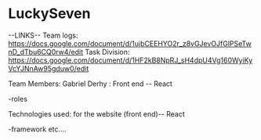 # LuckySeven

--LINKS--
  Team logs: https://docs.google.com/document/d/1ujbCEEHYO2r_z8vGJevOJfGlPSeTwnD_dTbu6CQ0rw4/edit
  Task Division: https://docs.google.com/document/d/1HF2kB8NpRJ_sH4dpU4Vg160WyiKyVcYJNnAw95gduw0/edit

Team Members:
  Gabriel Derhy : Front end -- React
  
-roles

Technologies used:
for the website (front end)-- React

-framework
etc....


